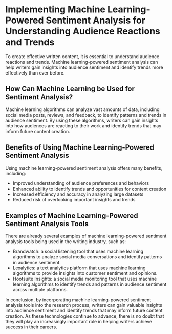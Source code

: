 Implementing Machine Learning-Powered Sentiment Analysis for Understanding Audience Reactions and Trends
=============================================================================================================================================================================

To create effective written content, it is essential to understand audience reactions and trends. Machine learning-powered sentiment analysis can help writers gain insights into audience sentiment and identify trends more effectively than ever before.

How Can Machine Learning be Used for Sentiment Analysis?
--------------------------------------------------------

Machine learning algorithms can analyze vast amounts of data, including social media posts, reviews, and feedback, to identify patterns and trends in audience sentiment. By using these algorithms, writers can gain insights into how audiences are reacting to their work and identify trends that may inform future content creation.

Benefits of Using Machine Learning-Powered Sentiment Analysis
-------------------------------------------------------------

Using machine learning-powered sentiment analysis offers many benefits, including:

* Improved understanding of audience preferences and behaviors
* Enhanced ability to identify trends and opportunities for content creation
* Increased efficiency and accuracy in analyzing large datasets
* Reduced risk of overlooking important insights and trends

Examples of Machine Learning-Powered Sentiment Analysis Tools
-------------------------------------------------------------

There are already several examples of machine learning-powered sentiment analysis tools being used in the writing industry, such as:

* Brandwatch: a social listening tool that uses machine learning algorithms to analyze social media conversations and identify patterns in audience sentiment.
* Lexalytics: a text analytics platform that uses machine learning algorithms to provide insights into customer sentiment and opinions.
* Hootsuite Insights: a social media monitoring tool that uses machine learning algorithms to identify trends and patterns in audience sentiment across multiple platforms.

In conclusion, by incorporating machine learning-powered sentiment analysis tools into the research process, writers can gain valuable insights into audience sentiment and identify trends that may inform future content creation. As these technologies continue to advance, there is no doubt that they will play an increasingly important role in helping writers achieve success in their careers.
